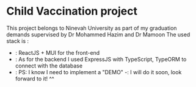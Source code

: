 # Child Vaccination project
This project belongs to Ninevah University as part of my graduation demands supervised by Dr Mohammed Hazim and Dr Mamoon
The used stack is :
- : ReactJS + MUI for the front-end
 - : As for the backend I used ExpressJS with TypeScript, TypeORM to connect with the database
 - : PS: I know I need to implement a "DEMO" 
  -: I will do it soon, look forward to it! ^^
